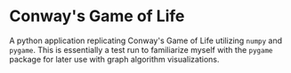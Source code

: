 # Conway's Game of Life
 A python application replicating Conway's Game of Life utilizing `numpy` and `pygame`. This is essentially a test run to familiarize myself with the `pygame` package for later use with graph algorithm visualizations.
